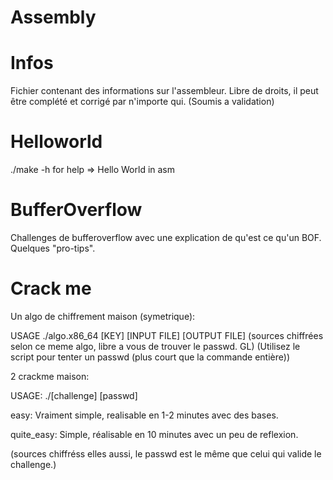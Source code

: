 # Assembly

# Infos

Fichier contenant des informations sur l'assembleur.
Libre de droits, il peut être complété et corrigé par n'importe qui.
(Soumis a validation)

# Helloworld

./make -h for help
=> Hello World in asm

# BufferOverflow

Challenges de bufferoverflow avec une explication de qu'est ce qu'un BOF.
Quelques "pro-tips".

# Crack me

Un algo de chiffrement maison (symetrique):

USAGE ./algo.x86_64 [KEY] [INPUT FILE] [OUTPUT FILE]
(sources chiffrées selon ce meme algo, libre a vous de trouver le passwd. GL)
(Utilisez le script pour tenter un passwd (plus court que la commande entière))

2 crackme maison:

USAGE: ./[challenge] [passwd]

easy: Vraiment simple, realisable en 1-2 minutes avec des bases.

quite_easy: Simple, réalisable en 10 minutes avec un peu de reflexion.

(sources chiffréss elles aussi, le passwd est le même que celui qui valide le challenge.)
